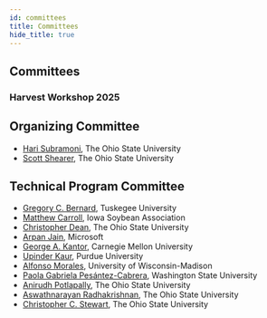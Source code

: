 ```yaml
---
id: committees
title: Committees
hide_title: true
---
```


<div class="centered-container">
  <div class="workshop-container">
    <!-- Header Section -->
    <div class="workshop-section">
      <h2 class="section-title">Committees</h2>
      <h3>Harvest Workshop 2025</h3>
    </div>
    <!-- Workshop Chairs -->
    <div class="workshop-section">
      <h2 class="section-title">Organizing Committee</h2>
      <ul>
        <li><a href="https://cse.osu.edu/people/subramoni.1">Hari Subramoni</a>, The Ohio State University</li>
        <li><a href="https://fabe.osu.edu/our-people/scott-shearer">Scott Shearer</a>, The Ohio State University</li>
      </ul>
    </div>  
    <!-- Technical Program Committee -->
    <div class="workshop-section">
    <h2 class="section-title">Technical Program Committee</h2>
    <ul>
      <li><a href="https://www.tuskegee.edu/programs-courses/colleges-schools/caens/daes/contact-us/daes-faculty/bernard-gregory">Gregory C. Bernard</a>, Tuskegee University</li>
      <li><a href="https://www.iasoybeans.com/about/staff-listing/matthew-carroll">Matthew Carroll</a>, Iowa Soybean Association</li>
      <li><a href="https://fabe.osu.edu/our-people/christopher-dean">Christopher Dean</a>, The Ohio State University</li>
      <li><a href="https://www.linkedin.com/in/aj-prime/">Arpan Jain</a>, Microsoft</li>
      <li><a href="https://www.cmu.edu/news/experts/georgea.kantor">George A. Kantor</a>, Carnegie Mellon University</li>
      <li><a href="https://ag.purdue.edu/directory/kauru">Upinder Kaur</a>, Purdue University</li>
      <li><a href="https://dpla.wisc.edu/staff/alfonso-morales/">Alfonso Morales</a>, University of Wisconsin-Madison</li>
      <li><a href="https://paolagpesantezc.wixsite.com/paolapesantezcabrera">Paola Gabriela Pesántez-Cabrera</a>, Washington State University</li>
      <li><a href="https://www.linkedin.com/in/anirudh-potlapally-30659a1ab">Anirudh Potlapally</a>, The Ohio State University</li>
      <li><a href="https://www.linkedin.com/in/radhakrishnan97/">Aswathnarayan Radhakrishnan</a>, The Ohio State University</li>
      <li><a href="https://cse.osu.edu/people/stewart.962">Christopher C. Stewart</a>, The Ohio State University</li>
    </ul>
  </div>
</div>
</div>
